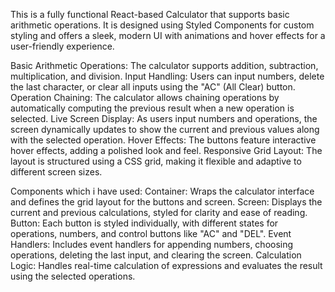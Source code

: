 This is a fully functional React-based Calculator that supports basic arithmetic operations. It is designed using Styled Components for custom styling and offers a sleek, modern UI with animations and hover effects for a user-friendly experience.

Basic Arithmetic Operations: The calculator supports addition, subtraction, multiplication, and division.
Input Handling: Users can input numbers, delete the last character, or clear all inputs using the "AC" (All Clear) button.
Operation Chaining: The calculator allows chaining operations by automatically computing the previous result when a new operation is selected.
Live Screen Display: As users input numbers and operations, the screen dynamically updates to show the current and previous values along with the selected operation.
Hover Effects: The buttons feature interactive hover effects, adding a polished look and feel.
Responsive Grid Layout: The layout is structured using a CSS grid, making it flexible and adaptive to different screen sizes.

Components which i have used:
Container: Wraps the calculator interface and defines the grid layout for the buttons and screen.
Screen: Displays the current and previous calculations, styled for clarity and ease of reading.
Button: Each button is styled individually, with different states for operations, numbers, and control buttons like "AC" and "DEL".
Event Handlers: Includes event handlers for appending numbers, choosing operations, deleting the last input, and clearing the screen.
Calculation Logic: Handles real-time calculation of expressions and evaluates the result using the selected operations.
